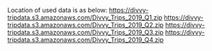 Location of used data is as below:
 https://divvy-tripdata.s3.amazonaws.com/Divvy_Trips_2019_Q1.zip
 https://divvy-tripdata.s3.amazonaws.com/Divvy_Trips_2019_Q2.zip
 https://divvy-tripdata.s3.amazonaws.com/Divvy_Trips_2019_Q3.zip
 https://divvy-tripdata.s3.amazonaws.com/Divvy_Trips_2019_Q4.zip
